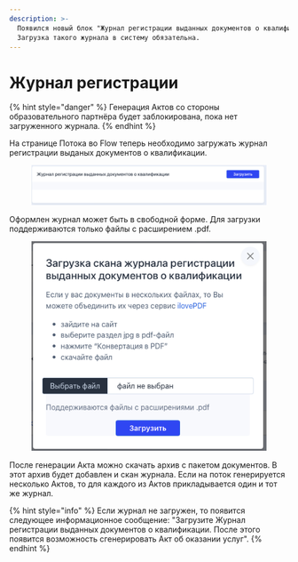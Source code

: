 ```yaml
---
description: >-
  Появился новый блок "Журнал регистрации выданных документов о квалификации".
  Загрузка такого журнала в систему обязательна.
---
```


# Журнал регистрации

{% hint style="danger" %}
Генерация Актов со стороны образовательного партнёра будет заблокирована, пока нет загруженного журнала.
{% endhint %}

На странице Потока во Flow теперь необходимо загружать журнал регистрации выданых документов о квалификации.

<figure><img src=".gitbook/assets/image (20).png" alt=""><figcaption></figcaption></figure>

Оформлен журнал может быть в свободной форме. Для загрузки поддерживаются только файлы с расширением .pdf.

<figure><img src=".gitbook/assets/image (3).png" alt=""><figcaption></figcaption></figure>

После генерации Акта можно скачать архив с пакетом документов. В этот архив будет добавлен и скан журнала. Если на поток генерируется несколько Актов, то для каждого из Актов прикладывается один и тот же журнал.

{% hint style="info" %}
Если журнал не загружен, то появится следующее информационное сообщение: "Загрузите Журнал регистрации выданных документов о квалификации. После этого появится возможность сгенерировать Акт об оказании услуг".
{% endhint %}
